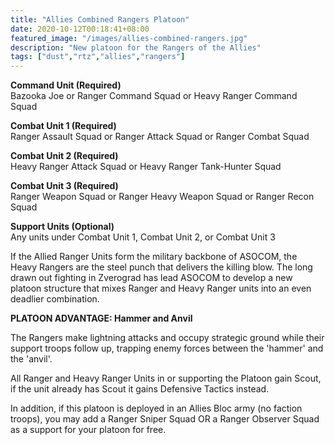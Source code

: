 ```yaml
---
title: "Allies Combined Rangers Platoon"
date: 2020-10-12T00:18:41+08:00
featured_image: "/images/allies-combined-rangers.jpg"
description: "New platoon for the Rangers of the Allies"
tags: ["dust","rtz","allies","rangers"]
---
```


**Command Unit (Required)**  
Bazooka Joe or Ranger Command Squad or Heavy Ranger Command Squad

**Combat Unit 1 (Required)**  
Ranger Assault Squad or Ranger Attack Squad or Ranger Combat Squad

**Combat Unit 2 (Required)**  
Heavy Ranger Attack Squad or Heavy Ranger Tank-Hunter Squad

**Combat Unit 3 (Required)**  
 Ranger Weapon Squad or Ranger Heavy Weapon Squad or Ranger Recon Squad

**Support Units (Optional)**  
Any units under Combat Unit 1, Combat Unit 2, or Combat Unit 3

If the Allied Ranger Units form the military backbone of ASOCOM, the Heavy Rangers are the steel punch that delivers the killing blow. The long drawn out fighting in Zverograd has lead ASOCOM to develop a new platoon structure that mixes Ranger and Heavy Ranger units into an even deadlier combination.

**PLATOON ADVANTAGE: Hammer and Anvil**

The Rangers make lightning attacks and occupy strategic ground while their support troops follow up, trapping enemy forces between the 'hammer' and the 'anvil'.

All Ranger and Heavy Ranger Units in or supporting the Platoon gain Scout, if the unit already has Scout it gains Defensive Tactics instead.

In addition, if this platoon is deployed in an Allies Bloc army (no faction troops), you may add a Ranger Sniper Squad OR a Ranger Observer Squad as a support for your platoon for free.
